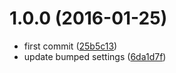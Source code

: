 <a name="1.0.0"></a>
# 1.0.0 (2016-01-25)


* first commit ([25b5c13](https://github.com/kikobeats/npm-url/commit/25b5c13))
* update bumped settings ([6da1d7f](https://github.com/kikobeats/npm-url/commit/6da1d7f))




